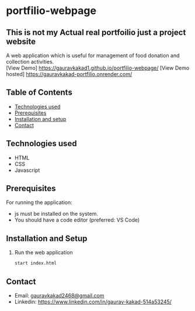 ﻿# portfilio-webpage
## This is not my Actual real portfoilio just a project website

A web application which is useful for management of food donation and collection activities.  
[View Demo] https://gauravkakad1.github.io/portfilio-webpage/
[View Demo hosted] https://gauravkakad-portfilio.onrender.com/


## Table of Contents

- [Technologies used](#technologies-used)
- [Prerequisites](#prerequisites)
- [Installation and setup](#installation-and-setup)
- [Contact](#contact)


## Technologies used

- HTML
- CSS
- Javascript


## Prerequisites

For running the application:

- js must be installed on the system.
- You should have a code editor (preferred: VS Code)

## Installation and Setup

1. Run the web application
   ```sh
   start index.html
   ```


## Contact

- Email: gauravkakad2468@gmail.com
- Linkedin: https://www.linkedin.com/in/gaurav-kakad-514a53245/
